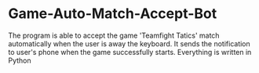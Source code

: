 # Game-Auto-Match-Accept-Bot
 The program is able to accept the game 'Teamfight Tatics' match automatically when the user is away the keyboard. It sends the notification to user's phone when the game   successfully starts. Everything is written in Python
